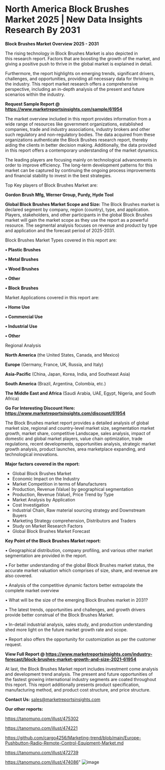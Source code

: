   # North America Block Brushes Market 2025 | New Data Insights Research By 2031

<Strong> Block Brushes Market Overview 2025 - 2031</strong>

The rising technology in Block Brushes Market is also depicted in this research report. Factors that are boosting the growth of the market, and giving a positive push to thrive in the global market is explained in detail.

Furthermore, the report highlights on emerging trends, significant drivers, challenges, and opportunities, providing all necessary data for thriving in the industry. This report market research offers a comprehensive perspective, including an in-depth analysis of the present and future scenarios within the industry.

<strong>Request Sample Report @ <a href=https://www.marketreportsinsights.com/sample/61954>https://www.marketreportsinsights.com/sample/61954</a></strong>

The market overview included in this report provides information from a wide range of resources like government organizations, established companies, trade and industry associations, industry brokers and other such regulatory and non-regulatory bodies. The data acquired from these organizations authenticate the Block Brushes research report, thereby aiding the clients in better decision making. Additionally, the data provided in this report offers a contemporary understanding of the market dynamics.

The leading players are focusing mainly on technological advancements in order to improve efficiency. The long-term development patterns for this market can be captured by continuing the ongoing process improvements and financial stability to invest in the best strategies.

Top Key players of Block Brushes Market are:

<strong>Gordon Brush Mfg, Werner Group, Purdy, Hyde Tool</strong>

<strong><b>Global Block Brushes Market Scope and Size:</b></strong>
The Block Brushes market is declared segment by company, region (country), type, and application. Players, stakeholders, and other participants in the global Block Brushes market will gain the market scope as they use the report as a powerful resource. The segmental analysis focuses on revenue and product by type and application and the forecast period of 2025-2031.

Block Brushes Market Types covered in this report are:

<strong>• Plastic Brushes

• Metal Brushes

• Wood Brushes

• Other

• Block Brushes</strong>

Market Applications covered in this report are:

<strong>• Home Use

• Commercial Use

• Industrial Use

• Other</strong> 

Regional Analysis

<strong>North America</strong> (the United States, Canada, and Mexico)

<strong>Europe</strong> (Germany, France, UK, Russia, and Italy)

<strong>Asia-Pacific</strong> (China, Japan, Korea, India, and Southeast Asia)

<strong>South America</strong> (Brazil, Argentina, Colombia, etc.)

<strong>The Middle East and Africa</strong> (Saudi Arabia, UAE, Egypt, Nigeria, and South Africa)

<strong>Go For Interesting Discount Here: <a href=https://www.marketreportsinsights.com/discount/61954>https://www.marketreportsinsights.com/discount/61954</a></strong>

The Block Brushes market report provides a detailed analysis of global market size, regional and country-level market size, segmentation market growth, market share, competitive Landscape, sales analysis, impact of domestic and global market players, value chain optimization, trade regulations, recent developments, opportunities analysis, strategic market growth analysis, product launches, area marketplace expanding, and technological innovations.

<strong><b>Major factors covered in the report:</b></strong>
<ul>
  <li>Global Block Brushes Market </li>
  <li>Economic Impact on the Industry</li>
  <li>Market Competition in terms of Manufacturers</li>
  <li>Production, Revenue (Value) by geographical segmentation</li>
  <li>Production, Revenue (Value), Price Trend by Type</li>
  <li>Market Analysis by Application</li>
  <li>Cost Investigation</li>
  <li>Industrial Chain, Raw material sourcing strategy and Downstream Buyers</li>
  <li>Marketing Strategy comprehension, Distributors and Traders</li>
  <li>Study on Market Research Factors</li>
  <li>Global Block Brushes Market Forecast</li>
</ul>

<strong><b>Key Point of the Block Brushes Market report:</b></strong>

• Geographical distribution, company profiling, and various other market segmentation are provided in the report.

• For better understanding of the global Block Brushes market status, the accurate market valuation which comprises of size, share, and revenue are also covered.

• Analysis of the competitive dynamic factors better extrapolate the complete market overview

• What will be the size of the emerging Block Brushes market in 2031?

• The latest trends, opportunities and challenges, and growth drivers provide better construal of the Block Brushes Market.

• In-detail industrial analysis, sales study, and production understanding shed more light on the future market growth rate and scope.

• Report also offers the opportunity for customization as per the customer request.

<strong><b>View Full Report @ <a href=https://www.marketreportsinsights.com/industry-forecast/block-brushes-market-growth-and-size-2021-61954>https://www.marketreportsinsights.com/industry-forecast/block-brushes-market-growth-and-size-2021-61954</a></b></strong>


At last, the Block Brushes Market report includes investment come analysis and development trend analysis. The present and future opportunities of the fastest growing international industry segments are coated throughout this report. This report additionally presents product specification, manufacturing method, and product cost structure, and price structure.

<strong>Contact Us:</strong>
sales@marketreportsinsights.com

<strong>Our other reports:</strong>

<a href=https://tanomuno.com/illust/475302>https://tanomuno.com/illust/475302</a>

<a href=https://tanomuno.com/illust/474221>https://tanomuno.com/illust/474221</a>

<a href=https://github.com/cargo4256/Marketing-trend/blob/main/Europe-Pushbutton-Radio-Remote-Control-Equipment-Market.md>https://github.com/cargo4256/Marketing-trend/blob/main/Europe-Pushbutton-Radio-Remote-Control-Equipment-Market.md</a>

<a href=https://tanomuno.com/illust/472739>https://tanomuno.com/illust/472739</a>

<a href=https://tanomuno.com/illust/474086>https://tanomuno.com/illust/474086</a>"
![image](https://github.com/user-attachments/assets/cbb2e738-7fc2-46fa-b256-55a1b206cf67)
